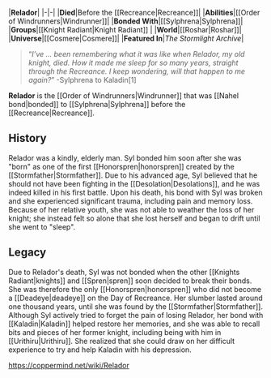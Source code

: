 |**Relador**|
|-|-|
|**Died**|Before the [[Recreance\|Recreance]]|
|**Abilities**|[[Order of Windrunners\|Windrunner]]|
|**Bonded With**|[[Sylphrena\|Sylphrena]]|
|**Groups**|[[Knight Radiant\|Knight Radiant]] |
|**World**|[[Roshar\|Roshar]]|
|**Universe**|[[Cosmere\|Cosmere]]|
|**Featured In**|*The Stormlight Archive*|

>“*I’ve ... been remembering what it was like when Relador, my old knight, died. How it made me sleep for so many years, straight through the Recreance. I keep wondering, will that happen to me again?*”
\-Sylphrena to Kaladin[1]


**Relador** is the [[Order of Windrunners\|Windrunner]] that was [[Nahel bond\|bonded]] to [[Sylphrena\|Sylphrena]] before the [[Recreance\|Recreance]].

## History
Relador was a kindly, elderly man. Syl bonded him soon after she was "born" as one of the first [[Honorspren\|honorspren]] created by the [[Stormfather\|Stormfather]]. Due to his advanced age, Syl believed that he should not have been fighting in the [[Desolation\|Desolations]], and he was indeed killed in his first battle. Upon his death, his bond with Syl was broken and she experienced significant trauma, including pain and memory loss. Because of her relative youth, she was not able to weather the loss of her knight; she instead felt so alone that she lost herself and began to drift until she went to "sleep".

## Legacy
Due to Relador's death, Syl was not bonded when the other [[Knights Radiant\|knights]] and [[Spren\|spren]] soon decided to break their bonds. She was therefore the only [[Honorspren\|honorspren]] who did not become a [[Deadeye\|deadeye]] on the Day of Recreance. Her slumber lasted around one thousand years, until she was found by the [[Stormfather\|Stormfather]].
Although Syl actively tried to forget the pain of losing Relador, her bond with [[Kaladin\|Kaladin]] helped restore her memories, and she was able to recall bits and pieces of her former knight, including being with him in [[Urithiru\|Urithiru]]. She realized that she could draw on her difficult experience to try and help Kaladin with his depression.



https://coppermind.net/wiki/Relador